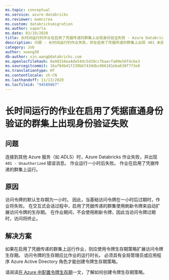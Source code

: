 ```yaml
---
ms.topic: conceptual
ms.service: azure-databricks
ms.reviewer: mamccrea
ms.custom: databricksmigration
ms.author: saperla
ms.date: 03/10/2020
title: 长时间运行的作业在启用了凭据传递的群集上出现身份验证失败 - Azure Databricks
description: 问题 - 长时间运行的作业失败，并在启用了凭据传递的群集上出现 401 未授权身份验证错误。
category: Job
author: xwang30
db-author: xin.wang@databricks.com
ms.openlocfilehash: 0a98316ea4de54dc5d39ccf6aecfa09e56f4c6e3
ms.sourcegitcommit: 16af84b41f239bb743ddbc086181eba630f7f3e8
ms.translationtype: HT
ms.contentlocale: zh-CN
ms.lasthandoff: 11/13/2020
ms.locfileid: "94589867"
---
```

# <a name="long-running-jobs-have-authentication-failures-on-clusters-with-credential-passthrough"></a>长时间运行的作业在启用了凭据直通身份验证的群集上出现身份验证失败

## <a name="problem"></a>问题

连接到其他 Azure 服务（如 ADLS）时，Azure Databricks 作业失败，并出现 `401 - Unauthorized` 错误消息。 作业运行一小时后失败。 作业在启用了凭据传递的群集上运行。

## <a name="cause"></a>原因

访问令牌的默认生存期为一小时。 因此，当基础访问令牌在一小时后过期时，作业将失败。 在交互式会话过程中，启用了凭据传递的群集使用刷新令牌来自动扩展访问令牌的生存期。 在作业期间，不会使用刷新令牌，因此当访问令牌过期时，访问将终止。

## <a name="solution"></a>解决方案

如果在启用了凭据传递的群集上运行作业，则应使用令牌生存期策略扩展访问令牌生存期。 访问令牌的生存期应比作业的运行时长。 必须具有全局管理员或应用程序 Azure Active Directory 角色才能创建令牌生存期策略。

请阅读[在 Azure 中配置令牌生存期](/active-directory/develop/active-directory-configurable-token-lifetimes)一文，了解如何创建令牌生存期策略。
